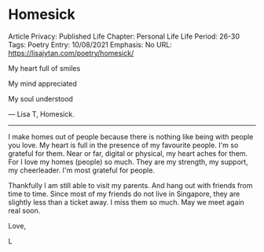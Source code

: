 # Homesick

Article Privacy: Published
Life Chapter: Personal Life
Life Period: 26-30
Tags: Poetry
Entry: 10/08/2021
Emphasis: No
URL:  https://lisajytan.com/poetry/homesick/

My heart full of smiles

My mind appreciated

My soul understood 

— Lisa T, Homesick.

---

I make homes out of people because there is nothing like being with people you love. My heart is full in the presence of my favourite people. I'm so grateful for them. Near or far, digital or physical, my heart aches for them. For I love my homes (people) so much. They are my strength, my support, my cheerleader. I'm most grateful for people.

Thankfully I am still able to visit my parents. And hang out with friends from time to time. Since most of my friends do not live in Singapore, they are slightly less than a ticket away. I miss them so much. May we meet again real soon. 

Love, 

L